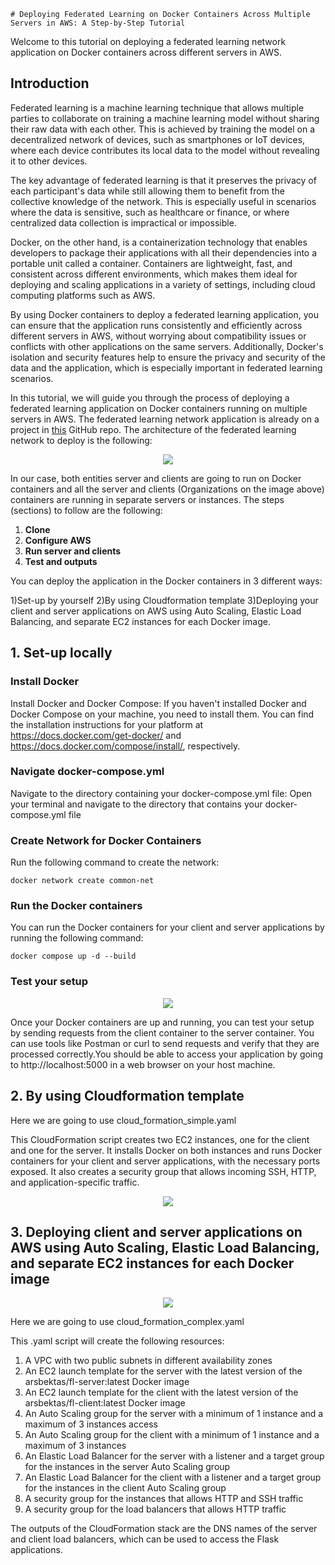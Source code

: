     # Deploying Federated Learning on Docker Containers Across Multiple Servers in AWS: A Step-by-Step Tutorial

Welcome to this tutorial on deploying a federated learning network application on 
Docker containers across different servers in AWS.

## Introduction

Federated learning is a machine learning technique that allows multiple parties to 
collaborate on training a machine learning model without sharing their raw data with
each other. This is achieved by training the model on a decentralized network of devices,
such as smartphones or IoT devices, where each device contributes its local data to 
the model without revealing it to other devices.

The key advantage of federated learning is that it preserves the privacy of each
participant's data while still allowing them to benefit from the collective knowledge
of the network. This is especially useful in scenarios where the data is sensitive, 
such as healthcare or finance, or where centralized data collection is impractical 
or impossible.

Docker, on the other hand, is a containerization technology that enables developers
to package their applications with all their dependencies into a portable unit called 
a container. Containers are lightweight, fast, and consistent across different 
environments, which makes them ideal for deploying and scaling applications in a 
variety of settings, including cloud computing platforms such as AWS.

By using Docker containers to deploy a federated learning application, you can ensure
that the application runs consistently and efficiently across different servers in AWS,
without worrying about compatibility issues or conflicts with other applications on the 
same servers. Additionally, Docker's isolation and security features help to ensure the 
privacy and security of the data and the application, which is especially important in
federated learning scenarios.



In this tutorial, we will guide you through the process of deploying a 
federated learning application on Docker containers running on multiple 
servers in AWS. The federated learning network application is 
already on a project in [this](https://github.com/eyp/federated-learning-network) 
GitHub repo. The architecture of the federated learning network to deploy is the following:

<p align="center">
  <img src="FederatedLearningArchitecture.png"/>
</p>

In our case, both entities server and clients are going to run on Docker containers and
all the server and clients (Organizations on the image above) containers are running in separate
servers or instances. The steps (sections) to follow are the following:

1. **Clone** 
2. **Configure AWS**
3. **Run server and clients**
4. **Test and outputs**


You can deploy the application in the Docker containers in 3 different ways:

1)Set-up by yourself 
2)By using Cloudformation template
3)Deploying your client and server applications on AWS using Auto Scaling, Elastic Load Balancing, and separate EC2 instances for each Docker image.


## 1. Set-up locally 

### Install Docker 

Install Docker and Docker Compose: If you haven't installed Docker and Docker Compose on your machine, you need to install them. You can find the installation instructions for your platform at https://docs.docker.com/get-docker/ and https://docs.docker.com/compose/install/, respectively.

### Navigate docker-compose.yml

Navigate to the directory containing your docker-compose.yml file: Open your terminal and navigate to the directory that contains your docker-compose.yml file


### Create Network for Docker Containers
Run the following command to create the network:
```shell
docker network create common-net
```

### Run the Docker containers

You can run the Docker containers for your client and server applications by running the following command:
```shell
docker compose up -d --build
```


### Test your setup

<p align="center">
  <img src="screenshot.png"/>
</p>
Once your Docker containers are up and running, you can test your setup by sending requests from the client container to the server container. You can use tools like Postman or curl to send requests and verify that they are processed correctly.You should be able to access your application by going to http://localhost:5000 in a web browser on your host machine.



## 2. By using Cloudformation template

Here we are going to use cloud_formation_simple.yaml

This CloudFormation script creates two EC2 instances, one for the client and one for the server. It installs Docker on both instances and runs Docker containers for your client and server applications, with the necessary ports exposed. It also creates a security group that allows incoming SSH, HTTP, and application-specific traffic.
<p align="center">
  <img src="CF_Simple.png"/>
</p>


## 3. Deploying  client and server applications on AWS using Auto Scaling, Elastic Load Balancing, and separate EC2 instances for each Docker image


<p align="center">
  <img src="CF_COMPLEX.png"/>
</p>


Here we are going to use cloud_formation_complex.yaml


This .yaml script will create the following resources:

1. A VPC with two public subnets in different availability zones
2. An EC2 launch template for the server with the latest version of the arsbektas/fl-server:latest Docker image
3. An EC2 launch template for the client with the latest version of the arsbektas/fl-client:latest Docker image
4. An Auto Scaling group for the server with a minimum of 1 instance and a maximum of 3 instances access
5. An Auto Scaling group for the client with a minimum of 1 instance and a maximum of 3 instances
6. An Elastic Load Balancer for the server with a listener and a target group for the instances in the server Auto Scaling group
7. An Elastic Load Balancer for the client with a listener and a target group for the instances in the client Auto Scaling group
8. A security group for the instances that allows HTTP and SSH traffic
9. A security group for the load balancers that allows HTTP traffic

The outputs of the CloudFormation stack are the DNS names of the server and client load balancers, which can be used to access the Flask applications.
